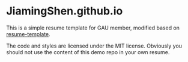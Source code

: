 # JiamingShen.github.io
This is a simple resume template for GAU member, modified based on [resume-template](https://github.com/jglovier/resume-template). 

The code and styles are licensed under the MIT license. Obviously you should not use the content of this demo repo in your own resume.
